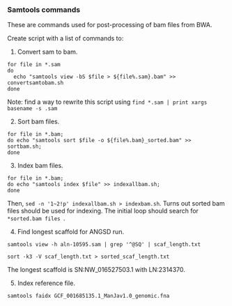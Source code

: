 ### Samtools commands

These are commands used for post-processing of bam files from BWA.

Create script with a list of commands to:


1. Convert sam to bam.

```
for file in *.sam
do
  echo "samtools view -bS $file > ${file%.sam}.bam" >> convertsamtobam.sh
done
```

Note: find a way to rewrite this script using ```find *.sam | print xargs basename -s .sam```

2. Sort bam files.
```
for file in *.bam;
do echo "samtools sort $file -o ${file%.bam}_sorted.bam" >> sortbam.sh;
done
```
3. Index bam files.
```
for file in *.bam;
do echo "samtools index $file" >> indexallbam.sh;
done
```

Then, ```sed -n '1~2!p' indexallbam.sh > indexbam.sh```. Turns out sorted bam files should be used for indexing. The initial loop should search for ```*sorted.bam files ```.

4. Find longest scaffold for ANGSD run.
```
samtools view -h aln-10595.sam | grep '^@SQ' | scaf_length.txt
```
```
sort -k3 -V scaf_length.txt > sorted_scaf_length.txt
```

The longest scaffold is SN:NW_016527503.1 with	LN:2314370.

5. Index reference file.
```
samtools faidx GCF_001685135.1_ManJav1.0_genomic.fna
```
